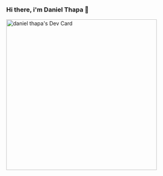 ### Hi there, i'm Daniel Thapa 👋

<a href="https://app.daily.dev/danielthapa"><img src="https://api.daily.dev/devcards/6d6c0812051543b99a0147f9dfc520f5.png?r=3im" width="400" alt="daniel thapa's Dev Card"/></a>
<!--
**Danielthapa/Danielthapa** is a ✨ _special_ ✨ repository because its `README.md` (this file) appears on your GitHub profile.

Here are some ideas to get you started:

- 🔭 I’m currently working on ...
- 🌱 I’m currently learning ...
- 👯 I’m looking to collaborate on ...
- 🤔 I’m looking for help with ...
- 💬 Ask me about ...
- 📫 How to reach me: ...
- 😄 Pronouns: ...
- ⚡ Fun fact: ...
-->
